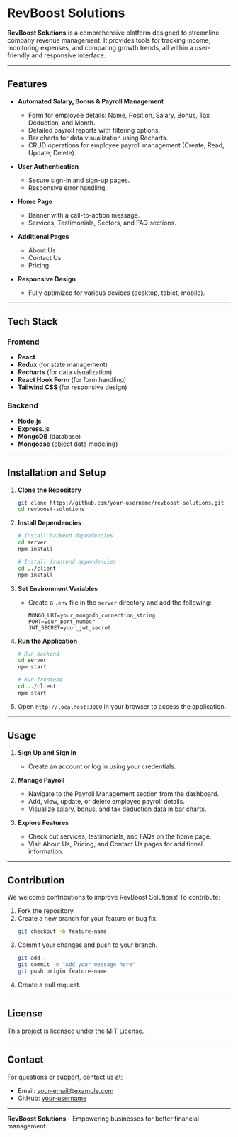 # RevBoost Solutions

**RevBoost Solutions** is a comprehensive platform designed to streamline company revenue management. It provides tools for tracking income, monitoring expenses, and comparing growth trends, all within a user-friendly and responsive interface.

---

## Features

- **Automated Salary, Bonus & Payroll Management**
  - Form for employee details: Name, Position, Salary, Bonus, Tax Deduction, and Month.
  - Detailed payroll reports with filtering options.
  - Bar charts for data visualization using Recharts.
  - CRUD operations for employee payroll management (Create, Read, Update, Delete).

- **User Authentication**
  - Secure sign-in and sign-up pages.
  - Responsive error handling.

- **Home Page**
  - Banner with a call-to-action message.
  - Services, Testimonials, Sectors, and FAQ sections.

- **Additional Pages**
  - About Us
  - Contact Us
  - Pricing

- **Responsive Design**
  - Fully optimized for various devices (desktop, tablet, mobile).

---

## Tech Stack

### Frontend
- **React**
- **Redux** (for state management)
- **Recharts** (for data visualization)
- **React Hook Form** (for form handling)
- **Tailwind CSS** (for responsive design)

### Backend
- **Node.js**
- **Express.js**
- **MongoDB** (database)
- **Mongoose** (object data modeling)

---

## Installation and Setup

1. **Clone the Repository**
   ```bash
   git clone https://github.com/your-username/revboost-solutions.git
   cd revboost-solutions
   ```

2. **Install Dependencies**
   ```bash
   # Install backend dependencies
   cd server
   npm install

   # Install frontend dependencies
   cd ../client
   npm install
   ```

3. **Set Environment Variables**
   - Create a `.env` file in the `server` directory and add the following:
     ```env
     MONGO_URI=your_mongodb_connection_string
     PORT=your_port_number
     JWT_SECRET=your_jwt_secret
     ```

4. **Run the Application**
   ```bash
   # Run backend
   cd server
   npm start

   # Run frontend
   cd ../client
   npm start
   ```

5. Open `http://localhost:3000` in your browser to access the application.

---

## Usage

1. **Sign Up and Sign In**
   - Create an account or log in using your credentials.

2. **Manage Payroll**
   - Navigate to the Payroll Management section from the dashboard.
   - Add, view, update, or delete employee payroll details.
   - Visualize salary, bonus, and tax deduction data in bar charts.

3. **Explore Features**
   - Check out services, testimonials, and FAQs on the home page.
   - Visit About Us, Pricing, and Contact Us pages for additional information.

---

## Contribution

We welcome contributions to improve RevBoost Solutions! To contribute:

1. Fork the repository.
2. Create a new branch for your feature or bug fix.
   ```bash
   git checkout -b feature-name
   ```
3. Commit your changes and push to your branch.
   ```bash
   git add .
   git commit -m "Add your message here"
   git push origin feature-name
   ```
4. Create a pull request.

---

## License

This project is licensed under the [MIT License](LICENSE).

---

## Contact

For questions or support, contact us at: 
- Email: [your-email@example.com](mailto:your-email@example.com)
- GitHub: [your-username](https://github.com/your-username)

---

**RevBoost Solutions** - Empowering businesses for better financial management.
